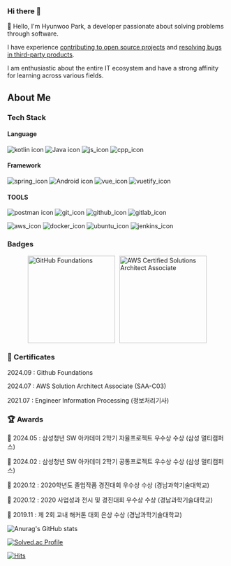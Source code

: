 ### Hi there 👋

🧐 Hello, I'm Hyunwoo Park, a developer passionate about solving problems through software.

I have experience [contributing to open source projects](https://github.com/Unleash/unleash-client-java/pull/247) and [resolving bugs in third-party products](https://devtalk.kakao.com/t/android-sdk-com-kakao-sdk2-11-0/124909).

I am enthusiastic about the entire IT ecosystem and have a strong affinity for learning across various fields.

## About Me

### Tech Stack

#### Language

![kotlin icon](https://img.shields.io/badge/kotlin-808080?style=for-the-badge&logo=kotlin&logoColor=7f52ff) ![Java icon](https://img.shields.io/badge/java-808080?style=for-the-badge) ![js_icon](https://img.shields.io/badge/javascript-F7DF1E?style=for-the-badge&logo=javascript&logoColor=ffffff) ![cpp_icon](https://img.shields.io/badge/C++-00599C?style=for-the-badge&logo=C%2B%2B&logoColor=white) 

#### Framework

![spring_icon](https://img.shields.io/badge/spring-6DB33F?style=for-the-badge&logo=spring&logoColor=ffffff) ![Android icon](https://img.shields.io/badge/android-808080?style=for-the-badge&logo=android&logoColor=3ddc84) ![vue_icon](https://img.shields.io/badge/vuejs-2E7D32?style=for-the-badge&logo=vuedotjs&logoColor=#4FC08D) ![vuetify_icon](https://img.shields.io/badge/vuetify-1867C0?style=for-the-badge&logo=vuetify&logoColor=ffffff) 

#### TOOLS

![postman icon](https://img.shields.io/badge/Postman-FF6C37?style=for-the-badge&logo=Postman&logoColor=white") ![git_icon](https://img.shields.io/badge/git-F05032?style=for-the-badge&logo=git&logoColor=ffffff) ![github_icon](https://img.shields.io/badge/github-181717?style=for-the-badge&logo=github&logoColor=ffffff) ![gitlab_icon](https://img.shields.io/badge/GITLAB-FC6D26?style=for-the-badge&logo=Gitlab&logoColor=ffffff) 

![aws_icon](https://img.shields.io/badge/amazonaws-232F3E?style=for-the-badge&logo=amazonaws&logoColor=white) ![docker_icon](https://img.shields.io/badge/Docker-2496ED?style=for-the-badge&logo=Docker&logoColor=white) ![ubuntu_icon](https://img.shields.io/badge/Ubuntu-E95420?style=for-the-badge&logo=Ubuntu&logoColor=white) ![jenkins_icon](https://img.shields.io/badge/JENKINS-D24939?style=for-the-badge&logo=Jenkins&logoColor=ffffff)


### Badges

<div style="display: flex; justify-content: center;">
  <img src="https://github.com/user-attachments/assets/06b023ba-aaca-4a52-bfa0-14ee57a89fdc" alt="GitHub Foundations" style="width: 200px; height: auto; margin-right: 10px;">
  <img src="https://github.com/user-attachments/assets/37476542-b988-47a3-80f7-d532c8bc074c" alt="AWS Certified Solutions Architect Associate" style="width: 200px; height: auto;">
</div>

### 🥇 Certificates

2024.09 : Github Foundations

2024.07 : AWS Solution Architect Associate (SAA-C03)

2021.07 : Engineer Information Processing (정보처리기사)

### 🏆 Awards

🏅 2024.05 : 삼성청년 SW 아카데미 2학기 자율프로젝트 우수상 수상 (삼성 멀티캠퍼스)

🏅 2024.02 : 삼성청년 SW 아카데미 2학기 공통프로젝트 우수상 수상 (삼성 멀티캠퍼스) 

🏅 2020.12 : 2020학년도 졸업작품 경진대회 우수상 수상 (경남과학기술대학교)

🏅 2020.12 : 2020 사업성과 전시 및 경진대회 우수상 수상 (경남과학기술대학교) 

🏅 2019.11 : 제 2회 교내 해커톤 대회 은상 수상 (경남과학기술대학교)


<!-- <img src="https://img.shields.io/badge/Kotlin-#7F52FF?style=for-the-badge&logo=Kotlin&logoColor=white"> -->
![Anurag's GitHub stats](https://github-readme-stats-sigma-five.vercel.app/api?username=gogoadl&count_private=true&show_icons=true&theme=radical)

[![Solved.ac Profile](http://mazassumnida.wtf/api/v2/generate_badge?boj=gogoadl)](https://solved.ac/gogoadl/)

[![Hits](https://hits.seeyoufarm.com/api/count/incr/badge.svg?url=https%3A%2F%2Fgithub.com%2Fgogoadl%2Fhit-counter&count_bg=%2379C83D&title_bg=%23A4A4A4&icon=github.svg&icon_color=%23E7E7E7&title=visitor&edge_flat=false)](https://hits.seeyoufarm.com)

